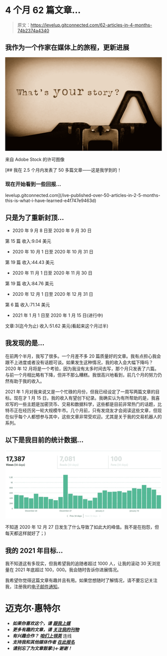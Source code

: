 # 4 个月 62 篇文章…

> 原文：<https://levelup.gitconnected.com/62-articles-in-4-months-74b2374a4340>

## 我作为一个作家在媒体上的旅程，更新进展

![](img/16588408a4a19eeae038d1ae9ac24fc8.png)

来自 Adobe Stock 的许可图像

[](/ive-published-over-50-articles-in-2-5-months-this-is-what-i-have-learned-e4f747e9463d) [## 我在 2.5 个月内发表了 50 多篇文章——这是我学到的！

### 现在开始看到一些回报…

levelup.gitconnected.com](/ive-published-over-50-articles-in-2-5-months-this-is-what-i-have-learned-e4f747e9463d) 

## 只是为了重新封顶…

*   2020 年 9 月 8 日至 2020 年 9 月 30 日

第 15 篇
收入:9.04 美元

*   2020 年 10 月 1 日至 2020 年 10 月 31 日

第 19 篇
收入:44.43 美元

*   2020 年 11 月 1 日至 2020 年 11 月 30 日

第 19 篇
收入:84.76 美元

*   2020 年 12 月 1 日至 2020 年 12 月 31 日

第 6 篇
收入:71.14 美元

*   2021 年 1 月 1 日至 2020 年 1 月 15 日(进行中)

文章:3(迄今为止)
收入:51.62 美元(看起来这个月过半)

## 我发现的是…

在前两个半月，我写了很多。一个月差不多 20 篇质量好的文章。我有点担心我会跟不上进度或者没有话题可谈。如果发生这种情况，我的收入会大幅下降吗？2020 年 12 月将是一个考验，因为我没有太多时间去写，那个月只发表了六篇。与前一个月相比略有下降，但并不那么糟糕。我很高兴地看到，前几个月的努力仍然有助于我的收入。

2021 年 1 月对我来说又是一个忙碌的月份，但我已经设定了一周写两篇文章的目标。现在才 1 月 15 日，我的收入有望创下纪录。我确实认为有所帮助的是，我喜欢写的一些主题是加密货币、交易和数据科学，这些都是目前非常热门的话题，比特币正在经历另一轮大规模牛市。几个月前，只有发烧友才会阅读这些文章，但现在似乎每个人都想参与其中，这些文章非常受欢迎。尤其是关于我的交易机器人的系列。

## 以下是我目前的统计数据…

![](img/f6a5d7db0ece60c45dba8d0dac4f7d6e.png)

不知道 2020 年 12 月 27 日发生了什么导致了如此大的峰值。我不是在抱怨，但每天都这样就好了；)

## 我的 2021 年目标…

我不知道这有多现实，但我希望我的追随者超过 1000 人，让我的滚动 30 天浏览量在 2021 年底超过 100，000。我会随时告诉你进展情况。

我希望你觉得这篇文章有趣并且有用。如果您想随时了解情况，请不要忘记关注我，注册我的[电子邮件通知](https://whittle.medium.com/subscribe)。

# 迈克尔·惠特尔

*   ***如果你喜欢这个，请*** [***跟我上媒***](https://whittle.medium.com/)
*   ***更多有趣的文章，请*** [***关注我的刊物***](https://medium.com/trading-data-analysis)
*   ***有兴趣合作？*** [***咱们上领英***](https://www.linkedin.com/in/miwhittle/) 连线
*   ***支持我和其他媒体作者*** [***在此报名***](https://whittle.medium.com/membership)
*   ***请别忘了为文章鼓掌:)←谢谢！***